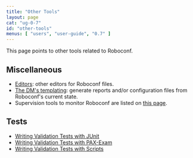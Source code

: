 ```yaml
---
title: "Other Tools"
layout: page
cat: "ug-0-7"
id: "other-tools"
menus: [ "users", "user-guide", "0.7" ]
---
```


This page points to other tools related to Roboconf.

## Miscellaneous

* [Editors](editors.html): other editors for Roboconf files.
* [The DM's templating](dm-templating.html): generate reports and/or configuration files from Roboconf's current state.
* Supervision tools to monitor Roboconf are listed on [this page](monitoring-roboconf.html).

## Tests

* [Writing Validation Tests with JUnit](writing-validation-tests-with-junit.html)
* [Writing Validation Tests with PAX-Exam](writing-validation-tests-with-pax-exam.html)
* [Writing Validation Tests with Scripts](writing-validation-tests-with-scripts.html)
